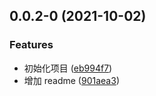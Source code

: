 ## 0.0.2-0 (2021-10-02)

### Features

- 初始化项目 ([eb994f7](https://github.com/virgoone/react-cool-image/commit/eb994f7bde18c9fc6da32a7cdc47f066c9ddb371))
- 增加 readme ([901aea3](https://github.com/virgoone/react-cool-image/commit/901aea36e817114a14d6b4f20f1b1d509acb934e))
